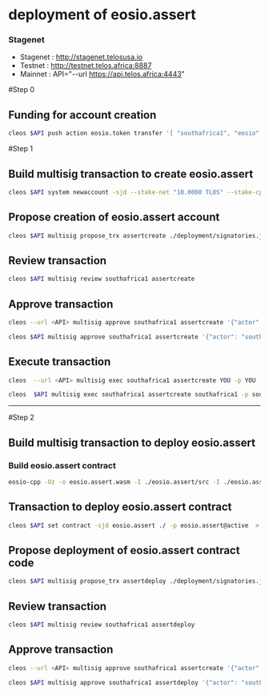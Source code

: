 # deployment of eosio.assert

### Stagenet 

* Stagenet : http://stagenet.telosusa.io
* Testnet  : http://testnet.telos.africa:8887
* Mainnet  : API="--url https://api.telos.africa:4443"

#Step 0

## Funding for account creation

```bash
cleos $API push action eosio.token transfer '[ "southafrica1", "eosio", "100.0000 TLOS", "Funding for resources required to create eosio.assert account" ]' -p southafrica1@active
```

#Step 1

## Build multisig transaction to create eosio.assert

```bash
cleos $API system newaccount -sjd --stake-net "10.0000 TLOS" --stake-cpu "10.0000 TLOS" --buy-ram-kbytes 300 --transfer eosio eosio.assert eosio@active eosio@active -p eosio@active > deployment/account.trx.json
```

## Propose creation of eosio.assert account

```bash
cleos $API multisig propose_trx assertcreate ./deployment/signatories.json ./deployment/account.trx.json southafrica1 -p southafrica1@active
```

## Review transaction

```bash
cleos $API multisig review southafrica1 assertcreate
```

## Approve transaction

```bash
cleos --url <API> multisig approve southafrica1 assertcreate '{"actor": "YOU", "permission": "active"}' -p YOU@active
```

```bash
cleos $API multisig approve southafrica1 assertcreate '{"actor": "southafrica1", "permission": "active"}' -p southafrica1@active
```

## Execute transaction

```bash
cleos  --url <API> multisig exec southafrica1 assertcreate YOU -p YOU

cleos  $API multisig exec southafrica1 assertcreate southafrica1 -p southafrica1
```

---
#Step 2

## Build multisig transaction to deploy eosio.assert

### Build eosio.assert contract

```bash
eosio-cpp -Oz -o eosio.assert.wasm -I ./eosio.assert/src -I ./eosio.assert/include eosio.assert/src/eosio.assert.cpp --abigen
```

## Transaction to deploy eosio.assert contract

```bash
cleos $API set contract -sjd eosio.assert ./ -p eosio.assert@active  > deployment/assert.trx.json
```

## Propose deployment of eosio.assert contract code

```bash
cleos $API multisig propose_trx assertdeploy ./deployment/signatories.json ./deployment/assert.trx.json southafrica1 -p southafrica1@active
```

## Review transaction

```bash
cleos $API multisig review southafrica1 assertdeploy
```

## Approve transaction

```bash
cleos --url <API> multisig approve southafrica1 assertcreate '{"actor": "YOU", "permission": "active"}' -p YOU@active
```

```bash
cleos $API multisig approve southafrica1 assertdeploy '{"actor": "southafrica1", "permission": "active"}' -p southafrica1@active
```
